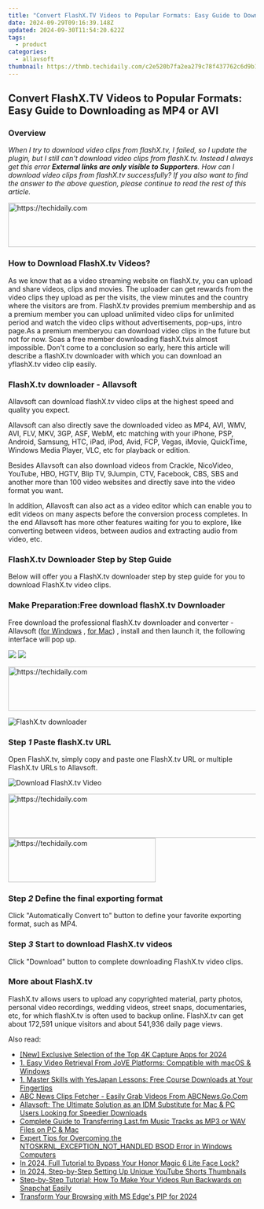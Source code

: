 ```yaml
---
title: "Convert FlashX.TV Videos to Popular Formats: Easy Guide to Downloading as MP4 or AVI"
date: 2024-09-29T09:16:39.148Z
updated: 2024-09-30T11:54:20.622Z
tags:
  - product
categories:
  - allavsoft
thumbnail: https://thmb.techidaily.com/c2e520b7fa2ea279c78f437762c6d9b1bb9afdd3b83c993e13cda25988d89dcf.png
---
```


## Convert FlashX.TV Videos to Popular Formats: Easy Guide to Downloading as MP4 or AVI

### Overview

_When I try to download video clips from flashX.tv, I failed, so I update the plugin, but I still can't download video clips from flashX.tv. Instead I always get this error **External links are only visible to Supporters**. How can I download video clips from flashX.tv successfully? If you also want to find the answer to the above question, please continue to read the rest of this article._

<!-- affiliate ads begin -->
<a href="https://ephamedtechinc.pxf.io/c/5597632/2123508/26400" target="_top" id="2123508">
  <img src="//a.impactradius-go.com/display-ad/26400-2123508" border="0" alt="https://techidaily.com" width="728" height="90"/>
</a>
<img height="0" width="0" src="https://ephamedtechinc.pxf.io/i/5597632/2123508/26400" style="position:absolute;visibility:hidden;" border="0" />
<!-- affiliate ads end -->

### How to Download FlashX.tv Videos?

As we know that as a video streaming website on flashX.tv, you can upload and share videos, clips and movies. The uploader can get rewards from the video clips they upload as per the visits, the view minutes and the country where the visitors are from. FlashX.tv provides premium membership and as a premium member you can upload unlimited video clips for unlimited period and watch the video clips without advertisements, pop-ups, intro page.As a premium memberyou can download video clips in the future but not for now. Soas a free member downloading flashX.tvis almost impossible. Don't come to a conclusion so early, here this article will describe a flashX.tv downloader with which you can download an yflashX.tv video clip easily.

### FlashX.tv downloader - Allavsoft

Allavsoft can download flashX.tv video clips at the highest speed and quality you expect.

Allavsoft can also directly save the downloaded video as MP4, AVI, WMV, AVI, FLV, MKV, 3GP, ASF, WebM, etc matching with your iPhone, PSP, Android, Samsung, HTC, iPad, iPod, Avid, FCP, Vegas, iMovie, QuickTime, Windows Media Player, VLC, etc for playback or edition.

Besides Allavsoft can also download videos from Crackle, NicoVideo, YouTube, HBO, HGTV, Blip TV, 9Jumpin, CTV, Facebook, CBS, SBS and another more than 100 video websites and directly save into the video format you want.

In addition, Allavosft can also act as a video editor which can enable you to edit videos on many aspects before the conversion process completes. In the end Allavsoft has more other features waiting for you to explore, like converting between videos, between audios and extracting audio from video, etc.

### FlashX.tv Downloader Step by Step Guide

Below will offer you a FlashX.tv downloader step by step guide for you to download FlashX.tv video clips.

### Make Preparation:Free download flashX.tv Downloader

Free download the professional flashX.tv downloader and converter - Allavsoft ([for Windows](https://tools.techidaily.com/allavsoft/products/) , [for Mac](https://tools.techidaily.com/allavsoft/products/)) , install and then launch it, the following interface will pop up.

[![](https://www.allavsoft.com/how-to/../images/how-to/free-download-win.jpg)](https://tools.techidaily.com/allavsoft/products/) [![](https://www.allavsoft.com/how-to/../images/how-to/free-download-mac.jpg)](https://tools.techidaily.com/allavsoft/products/)

<!-- affiliate ads begin -->
<a href="https://appsumo.8odi.net/c/5597632/2129741/7443" target="_top" id="2129741">
  <img src="//a.impactradius-go.com/display-ad/7443-2129741" border="0" alt="https://techidaily.com" width="728" height="90"/>
</a>
<img height="0" width="0" src="https://appsumo.8odi.net/i/5597632/2129741/7443" style="position:absolute;visibility:hidden;" border="0" />
<!-- affiliate ads end -->

![FlashX.tv downloader](https://www.allavsoft.com/how-to/../images/allavsoft/screen-shot-600.jpg)

### Step _1_ Paste flashX.tv URL

Open FlashX.tv, simply copy and paste one FlashX.tv URL or multiple FlashX.tv URLs to Allavsoft.

![Download FlashX.tv Video](https://www.allavsoft.com/how-to/../images/how-to/download-flashx-tv/download-flashx-tv.jpg)

<!-- affiliate ads begin -->
<a href="https://imp.i357552.net/c/5597632/999558/11832" target="_top" id="999558">
  <img src="//a.impactradius-go.com/display-ad/11832-999558" border="0" alt="https://techidaily.com" width="728" height="90"/>
</a>
<img height="0" width="0" src="https://imp.i357552.net/i/5597632/999558/11832" style="position:absolute;visibility:hidden;" border="0" />
<!-- affiliate ads end -->

<!-- affiliate ads begin -->
<a href="https://aligracehair.sjv.io/c/5597632/1915805/19272" target="_top" id="1915805">
  <img src="//a.impactradius-go.com/display-ad/19272-1915805" border="0" alt="https://techidaily.com" width="300" height="90"/>
</a>
<img height="0" width="0" src="https://aligracehair.sjv.io/i/5597632/1915805/19272" style="position:absolute;visibility:hidden;" border="0" />
<!-- affiliate ads end -->

### Step _2_ Define the final exporting format

Click "Automatically Convert to" button to define your favorite exporting format, such as MP4.

### Step _3_ Start to download FlashX.tv videos

Click "Download" button to complete downloading FlashX.tv video clips.

### More about FlashX.tv

FlashX.tv allows users to upload any copyrighted material, party photos, personal video recordings, wedding videos, street snaps, documentaries, etc, for which flashX.tv is often used to backup online. FlashX.tv can get about 172,591 unique visitors and about 541,936 daily page views.

<ins class="adsbygoogle"
     style="display:block"
     data-ad-format="autorelaxed"
     data-ad-client="ca-pub-7571918770474297"
     data-ad-slot="1223367746"></ins>

<ins class="adsbygoogle"
     style="display:block"
     data-ad-client="ca-pub-7571918770474297"
     data-ad-slot="8358498916"
     data-ad-format="auto"
     data-full-width-responsive="true"></ins>

<span class="atpl-alsoreadstyle">Also read:</span>
<div><ul>
<li><a href="https://desktop-recording.techidaily.com/new-exclusive-selection-of-the-top-4k-capture-apps-for-2024/"><u>[New] Exclusive Selection of the Top 4K Capture Apps for 2024</u></a></li>
<li><a href="https://win-fantastic.techidaily.com/1-easy-video-retrieval-from-jove-platforms-compatible-with-macos-and-windows/"><u>1. Easy Video Retrieval From JoVE Platforms: Compatible with macOS & Windows</u></a></li>
<li><a href="https://win-fantastic.techidaily.com/1-master-skills-with-yesjapan-lessons-free-course-downloads-at-your-fingertips/"><u>1. Master Skills with YesJapan Lessons: Free Course Downloads at Your Fingertips</u></a></li>
<li><a href="https://win-fantastic.techidaily.com/abc-news-clips-fetcher-easily-grab-videos-from-abcnewsgocom/"><u>ABC News Clips Fetcher - Easily Grab Videos From ABCNews.Go.Com</u></a></li>
<li><a href="https://win-fantastic.techidaily.com/allavsoft-the-ultimate-solution-as-an-idm-substitute-for-mac-and-pc-users-looking-for-speedier-downloads/"><u>Allavsoft: The Ultimate Solution as an IDM Substitute for Mac & PC Users Looking for Speedier Downloads</u></a></li>
<li><a href="https://win-fantastic.techidaily.com/complete-guide-to-transferring-lastfm-music-tracks-as-mp3-or-wav-files-on-pc-and-mac/"><u>Complete Guide to Transferring Last.fm Music Tracks as MP3 or WAV Files on PC & Mac</u></a></li>
<li><a href="https://blue-screen-error.techidaily.com/expert-tips-for-overcoming-the-ntoskrnlexceptionnothandled-bsod-error-in-windows-computers/"><u>Expert Tips for Overcoming the NTOSKRNL_EXCEPTION_NOT_HANDLED BSOD Error in Windows Computers</u></a></li>
<li><a href="https://unlock-android.techidaily.com/in-2024-full-tutorial-to-bypass-your-honor-magic-6-lite-face-lock-by-drfone-android/"><u>In 2024, Full Tutorial to Bypass Your Honor Magic 6 Lite Face Lock?</u></a></li>
<li><a href="https://youtube-sure.techidaily.com/24-step-by-step-setting-up-unique-youtube-shorts-thumbnails/"><u>In 2024, Step-by-Step Setting Up Unique YouTube Shorts Thumbnails</u></a></li>
<li><a href="https://techno-recovery.techidaily.com/step-by-step-tutorial-how-to-make-your-videos-run-backwards-on-snapchat-easily/"><u>Step-by-Step Tutorial: How To Make Your Videos Run Backwards on Snapchat Easily</u></a></li>
<li><a href="https://some-guidance.techidaily.com/transform-your-browsing-with-ms-edges-pip-for-2024/"><u>Transform Your Browsing with MS Edge's PIP for 2024</u></a></li>
</ul></div>

